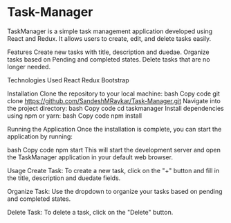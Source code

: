 ﻿# Task-Manager

TaskManager is a simple task management application developed using React and Redux. It allows users to create, edit, and delete tasks easily.

Features
Create new tasks with title, description and duedae.
Organize tasks based on Pending and completed states.
Delete tasks that are no longer needed.

Technologies Used
React
Redux
Bootstrap

Installation
Clone the repository to your local machine:
bash
Copy code
git clone https://github.com/SandeshMRaykar/Task-Manager.git
Navigate into the project directory:
bash
Copy code
cd taskmanager
Install dependencies using npm or yarn:
bash
Copy code
npm install

Running the Application
Once the installation is complete, you can start the application by running:

bash
Copy code
npm start
This will start the development server and open the TaskManager application in your default web browser.

Usage
Create Task: To create a new task, click on the "+" button and fill in the title, description and duedate fields. 

Organize Task: Use the dropdown to organize your tasks based on pending and completed states. 

Delete Task: To delete a task, click on the "Delete" button.
